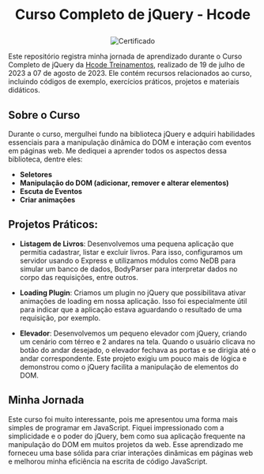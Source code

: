 # <p align="center">Curso Completo de jQuery - Hcode</p>

<p align="center">
    <img src="https://github.com/GabrielLima5/curso-jquery-hcode/raw/main/Certificado/certificate.jpg" alt="Certificado">
</p>

Este repositório registra minha jornada de aprendizado durante o Curso Completo de jQuery da <a href="https://hcode.com.br/">Hcode Treinamentos</a>, realizado de 19 de julho de 2023 a 07 de agosto de 2023. Ele contém recursos relacionados ao curso, incluindo códigos de exemplo, exercícios práticos, projetos e materiais didáticos.

## Sobre o Curso
Durante o curso, mergulhei fundo na biblioteca jQuery e adquiri habilidades essenciais para a manipulação dinâmica do DOM e interação com eventos em páginas web. Me dediquei a aprender todos os aspectos dessa biblioteca, dentre eles:

* **Seletores**
* **Manipulação do DOM (adicionar, remover e alterar elementos)**
* **Escuta de Eventos**
* **Criar animações**

## Projetos Práticos:

* **Listagem de Livros**: Desenvolvemos uma pequena aplicação que permitia cadastrar, listar e excluir livros. Para isso, configuramos um servidor usando o Express e utilizamos módulos como NeDB para simular um banco de dados, BodyParser para interpretar dados no corpo das requisições, entre outros.

* **Loading Plugin**: Criamos um plugin no jQuery que possibilitava ativar animações de loading em nossa aplicação. Isso foi especialmente útil para indicar que a aplicação estava aguardando o resultado de uma requisição, por exemplo.

* **Elevador**: Desenvolvemos um pequeno elevador com jQuery, criando um cenário com térreo e 2 andares na tela. Quando o usuário clicava no botão do andar desejado, o elevador fechava as portas e se dirigia até o andar correspondente. Este projeto exigiu um pouco mais de lógica e demonstrou como o jQuery facilita a manipulação de elementos do DOM.

## Minha Jornada
Este curso foi muito interessante, pois me apresentou uma forma mais simples de programar em JavaScript. Fiquei impressionado com a simplicidade e o poder do jQuery, bem como sua aplicação frequente na manipulação do DOM em muitos projetos da web. Esse aprendizado me forneceu uma base sólida para criar interações dinâmicas em páginas web e melhorou minha eficiência na escrita de código JavaScript.